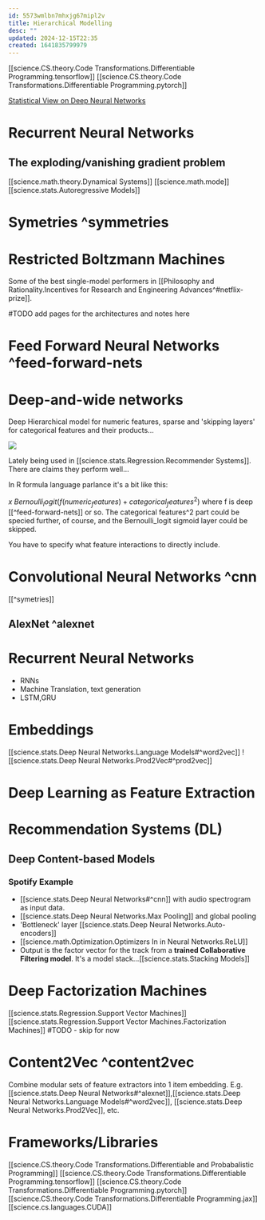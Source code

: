 ```yaml
---
id: 5573wmlbn7mhxjg67mipl2v
title: Hierarchical Modelling
desc: ""
updated: 2024-12-15T22:35
created: 1641835799979
---
```

[[science.CS.theory.Code Transformations.Differentiable Programming.tensorflow]]
[[science.CS.theory.Code Transformations.Differentiable Programming.pytorch]]

[Statistical View on Deep Neural Networks](http://blog.shakirm.com/wp-content/uploads/2015/07/SVDL.pdf)

# Recurrent Neural Networks

## The exploding/vanishing gradient problem

[[science.math.theory.Dynamical Systems]]
[[science.math.mode]]
[[science.stats.Autoregressive Models]]

# Symetries ^symmetries

# Restricted Boltzmann Machines

Some of the best single-model performers in [[Philosophy and Rationality.Incentives for Research and Engineering Advances^#netflix-prize]].

#TODO add pages for the architectures and notes here

# Feed Forward Neural Networks ^feed-forward-nets

# Deep-and-wide networks

Deep Hierarchical model for numeric features, sparse and 'skipping layers' for categorical features and their products...

![](/assets/images/2022-01-17-22-18-25.png)

Lately being used in [[science.stats.Regression.Recommender Systems]]. There are claims they perform well...

In R formula language parlance it's a bit like this:

$x~Bernoulli_logit(f(numeric_features)+categorical_features^2)$
where f is deep [[^feed-forward-nets]] 
or so. The categorical features^2 part could be specied further, of course, and the 
Bernoulli_logit sigmoid layer could be skipped.

You have to specify what feature interactions to directly include.

# Convolutional Neural Networks ^cnn

[[^symetries]]

## AlexNet ^alexnet

# Recurrent Neural Networks

- RNNs
- Machine Translation, text generation
- LSTM,GRU

# Embeddings

 [[science.stats.Deep Neural Networks.Language Models#^word2vec]]
 ![[science.stats.Deep Neural Networks.Prod2Vec#^prod2vec]]

# Deep Learning as Feature Extraction

# Recommendation Systems (DL)

## Deep Content-based Models

### Spotify Example

- [[science.stats.Deep Neural Networks#^cnn]] with audio spectrogram as input data.
- [[science.stats.Deep Neural Networks.Max Pooling]] and global pooling
- 'Bottleneck' layer [[science.stats.Deep Neural Networks.Auto-encoders]]
- [[science.math.Optimization.Optimizers In in Neural Networks.ReLU]]
- Output is the factor vector for the track from a **trained Collaborative Filtering model**. It's a model stack...[[science.stats.Stacking Models]]

# Deep Factorization Machines

[[science.stats.Regression.Support Vector Machines]]
[[science.stats.Regression.Support Vector Machines.Factorization Machines]]
#TODO - skip for now

# Content2Vec ^content2vec

Combine modular sets of feature extractors into 1 item embedding. E.g.
[[science.stats.Deep Neural Networks#^alexnet]],[[science.stats.Deep Neural Networks.Language Models#^word2vec]], [[science.stats.Deep Neural Networks.Prod2Vec]], etc. 

# Frameworks/Libraries

 [[science.CS.theory.Code Transformations.Differentiable and Probabalistic Programming]]
 [[science.CS.theory.Code Transformations.Differentiable Programming.tensorflow]]
 [[science.CS.theory.Code Transformations.Differentiable Programming.pytorch]]
 [[science.CS.theory.Code Transformations.Differentiable Programming.jax]]
 [[science.cs.languages.CUDA]]

